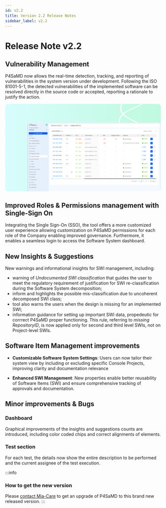 ```yaml
---
id: v2.2
title: Version 2.2 Release Notes
sidebar_label: v2.2
---
```


# Release Note v2.2

## Vulnerability Management

P4SaMD now allows the real-time detection, tracking, and reporting of vulnerabilities in the system version under development. Following the ISO 81001-5-1, the detected vulnerabilities of the implemented software can be resolved directly in the source code or accepted, reporting a rationale to justify the action.  

![Vulnerability Management table](../img/MC-p4samd-vulnerability-v2.2.png)

## Improved Roles & Permissions management with Single-Sign On 
Integrating the Single Sign-On (SSO), the tool offers a more customized user experience allowing customization on P4SaMD permissions for each role of the Company enabling improved governance. Furthermore, it enables a seamless login to access the Software System dashboard. 


## New Insights & Suggestions 
New warnings and informational insights for SWI management, including:
- warning of _Undocumented SWI classification_ that guides the user to meet the regulatory requirement of justification for SWI re-classification during the Software System decomposition; 
- inform and highlights the possible mis-classification due to uncoherent decomposed SWI class;
- tool also warns the users when the design is missing for an implemented SWI;
- information guidance for setting up important SWI data, propedeutic for corrrect P4SaMD proper functioning. This rule, referring to _missing RepositoryID_, is now applied only for second and third level SWIs, not on Project-level SWIs. 

## Software Item Management improvements
- **Customizable Software System Settings**: Users can now tailor their system view by including or excluding specific Console Projects, improving clarity and documentation relevance

- **Enhanced SWI Management**: New properties enable better reusability of Software Items (SWI) and ensure comprehensive tracking of approvals and documentation.


## Minor improvements & Bugs
### Dashboard
Graphical improvements of the insights and suggestions counts are introduced, including color coded chips and correct alignments of elements. 


### Test section
For each test, the details now show the entire description to be performed and the current assignee of the test execution. 


:::info 
### How to get the new version
Please [contact Mia-Care](mailto:services@mia-care.io?subject=P4SaMD%20update%20v2.2&body=Hello%20Mia-Care%20Team,%0A%0AI%20am%20interested%20in%20upgrading%20P4SaMD%20to%20v2.2%20...) to get an upgrade of P4SaMD to this brand new released version.
:::



